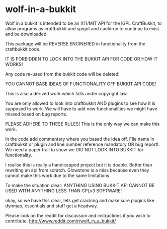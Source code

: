 wolf-in-a-bukkit
================

Wolf in a bukkit is intended to be an X11/MIT API for the lGPL CraftBukkit, to allow programs as craftbukkit and spigot and cauldron to continue to exist and be downloaded.

This package will be REVERSE ENGINERED in functionality from the craftbukkit code.

IT IS FORBIDDEN TO LOOK INTO THE BUKKIT API FOR CODE OR HOW IT WORKS!

Any code re-used from the bukkit code will be deleted!

YOU CANNOT BASE IDEAS OF FUNCTIONALITY OFF BUKKIT API CODE!

This is also a derived work which falls under copyright law.

You are only allowed to look into craftbukkit AND plugins to see how it is supposed to work.
We will have to add new functionalities we might have missed based on bug reports.

PLEASE ADHERE TO THESE RULES! This is the only way we can make this work.

In the code add commentary where you based the idea off. File name in craftbukkit or plugin and line number reference mandatory OR bug report!.
We need a paper trail to show we DID NOT LOOK INTO BUKKIT for functionality.

I realise this is really a handicapped project but it is doable. Better than rewriting an api from scratch.
Glowstone is a miss because even they cannot make this work due to the same limitations. 

To make the situation clear: ANYTHING USING BUKKIT API CANNOT BE USED WITH ANYTHING LESS THAN GPLv3 SOFTWARE!

okay, so we have this clear, lets get cracking and make sure plugins like dynmap, essentials and stuff get a headway.

Please look on the reddit for discussion and instructions if you wish to contribute.
http://www.reddit.com/r/wolf_in_a_bukkit/

